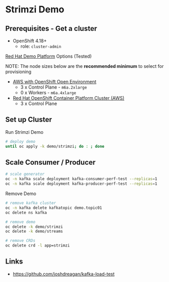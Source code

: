 # Strimzi Demo

## Prerequisites - Get a cluster

- OpenShift 4.18+
  - role: `cluster-admin`

[Red Hat Demo Platform](https://demo.redhat.com) Options (Tested)

NOTE: The node sizes below are the **recommended minimum** to select for provisioning

- <a href="https://demo.redhat.com/catalog?item=babylon-catalog-prod/sandboxes-gpte.sandbox-ocp.prod&utm_source=webapp&utm_medium=share-link" target="_blank">AWS with OpenShift Open Environment</a>
  - 3 x Control Plane - `m6a.2xlarge`
  - 0 x Workers - `m6a.4xlarge`
- <a href="https://catalog.demo.redhat.com/catalog?item=babylon-catalog-prod/sandboxes-gpte.ocp-wksp.prod&utm_source=webapp&utm_medium=share-link" target="_blank">Red Hat OpenShift Container Platform Cluster (AWS)</a>
  - 3 x Control Plane

## Set up Cluster

Run Strimzi Demo

```sh
# deploy demo
until oc apply -k demo/strimzi; do : ; done
```

## Scale Consumer / Producer

```sh
# scale generator
oc -n kafka scale deployment kafka-consumer-perf-test --replicas=1
oc -n kafka scale deployment kafka-producer-perf-test --replicas=1
```

Remove Demo

```sh
# remove kafka cluster
oc -n kafka delete kafkatopic demo.topic01
oc delete ns kafka

# remove demo
oc delete -k demo/strimzi
oc delete -k demo/streams

# remove CRDs
oc delete crd -l app=strimzi
```

## Links

- https://github.com/joshdreagan/kafka-load-test
